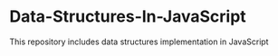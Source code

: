 # Data-Structures-In-JavaScript
This repository includes data structures implementation in JavaScript
